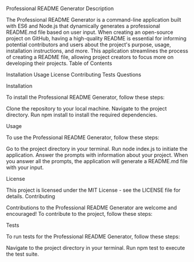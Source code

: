 

Professional README Generator Description

The Professional README Generator is a command-line application built with ES6 and Node.js that dynamically generates a professional README.md file based on user input. When creating an open-source project on GitHub, having a high-quality README is essential for informing potential contributors and users about the project's purpose, usage, installation instructions, and more. This application streamlines the process of creating a README file, allowing project creators to focus more on developing their projects. Table of Contents

Installation
Usage
License
Contributing
Tests
Questions

Installation

To install the Professional README Generator, follow these steps:

Clone the repository to your local machine.
Navigate to the project directory.
Run npm install to install the required dependencies.

Usage

To use the Professional README Generator, follow these steps:

Go to the project directory in your terminal.
Run node index.js to initiate the application.
Answer the prompts with information about your project.
When you answer all the prompts, the application will generate a README.md file with your input.

License

This project is licensed under the MIT License - see the LICENSE file for details. Contributing

Contributions to the Professional README Generator are welcome and encouraged! To contribute to the project, follow these steps:

Tests

To run tests for the Professional README Generator, follow these steps:

Navigate to the project directory in your terminal.
Run npm test to execute the test suite.

